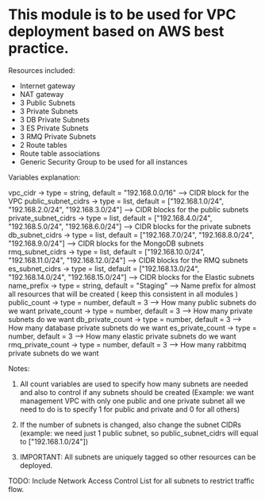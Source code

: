 # This module is to be used for VPC deployment based on AWS best practice.

Resources included:
* Internet gateway
* NAT gateway
* 3 Public Subnets
* 3 Private Subnets
* 3 DB Private Subnets
* 3 ES Private Subnets
* 3 RMQ Private Subnets
* 2 Route tables
* Route table associations
* Generic Security Group to be used for all instances


Variables explanation:

vpc_cidr             -> type = string, default = "192.168.0.0/16"                                        --> CIDR block for the VPC
public_subnet_cidrs  -> type = list, default = ["192.168.1.0/24", "192.168.2.0/24", "192.168.3.0/24"]    --> CIDR blocks for the public subnets
private_subnet_cidrs -> type = list, default = ["192.168.4.0/24", "192.168.5.0/24", "192.168.6.0/24"]    --> CIDR blocks for the private subnets
db_subnet_cidrs      -> type = list, default = ["192.168.7.0/24", "192.168.8.0/24", "192.168.9.0/24"]    --> CIDR blocks for the MongoDB subnets
rmq_subnet_cidrs     -> type = list, default = ["192.168.10.0/24", "192.168.11.0/24", "192.168.12.0/24"] --> CIDR blocks for the RMQ subnets
es_subnet_cidrs      -> type = list, default = ["192.168.13.0/24", "192.168.14.0/24", "192.168.15.0/24"] --> CIDR blocks for the Elastic subnets
name_prefix          -> type = string, default = "Staging"                                               --> Name prefix for almost all resources that will be created ( keep this consistent in all modules )
public_count         -> type = number, default = 3                                                       --> How many public subnets do we want
private_count        -> type = number, default = 3                                                       --> How many private subnets do we want
db_private_count     -> type = number, default = 3                                                       --> How many database private subnets do we want
es_private_count     -> type = number, default = 3                                                       --> How many elastic private subnets do we want
rmq_private_count    -> type = number, default = 3                                                       --> How many rabbitmq private subnets do we want



Notes:
1. All count variables are used to specify how many subnets are needed and also to control if any subnets should be created (Example: we want management VPC with only one public and one private subnet all we need to do is to specify 1 for public and private and 0 for all others)

2. If the number of subnets is changed, also change the subnet CIDRs (example: we need just 1 public subnet, so public_subnet_cidrs will equal to ["192.168.1.0/24"])

3. IMPORTANT: All subnets are uniquely tagged so other resources can be deployed.



TODO:
Include Network Access Control List for all subnets to restrict traffic flow.
